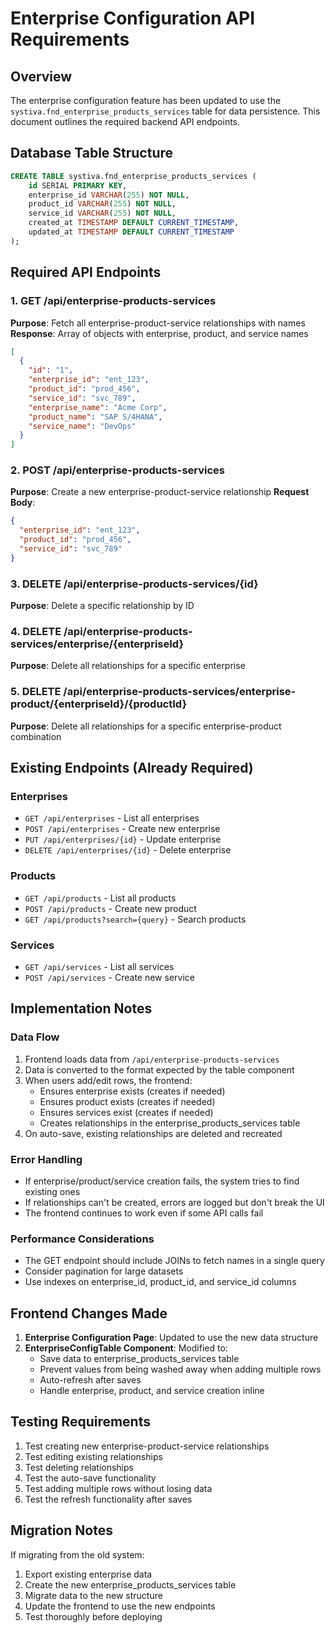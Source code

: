 # Enterprise Configuration API Requirements

## Overview
The enterprise configuration feature has been updated to use the `systiva.fnd_enterprise_products_services` table for data persistence. This document outlines the required backend API endpoints.

## Database Table Structure
```sql
CREATE TABLE systiva.fnd_enterprise_products_services (
    id SERIAL PRIMARY KEY,
    enterprise_id VARCHAR(255) NOT NULL,
    product_id VARCHAR(255) NOT NULL,
    service_id VARCHAR(255) NOT NULL,
    created_at TIMESTAMP DEFAULT CURRENT_TIMESTAMP,
    updated_at TIMESTAMP DEFAULT CURRENT_TIMESTAMP
);
```

## Required API Endpoints

### 1. GET /api/enterprise-products-services
**Purpose**: Fetch all enterprise-product-service relationships with names
**Response**: Array of objects with enterprise, product, and service names
```json
[
  {
    "id": "1",
    "enterprise_id": "ent_123",
    "product_id": "prod_456", 
    "service_id": "svc_789",
    "enterprise_name": "Acme Corp",
    "product_name": "SAP S/4HANA",
    "service_name": "DevOps"
  }
]
```

### 2. POST /api/enterprise-products-services
**Purpose**: Create a new enterprise-product-service relationship
**Request Body**:
```json
{
  "enterprise_id": "ent_123",
  "product_id": "prod_456",
  "service_id": "svc_789"
}
```

### 3. DELETE /api/enterprise-products-services/{id}
**Purpose**: Delete a specific relationship by ID

### 4. DELETE /api/enterprise-products-services/enterprise/{enterpriseId}
**Purpose**: Delete all relationships for a specific enterprise

### 5. DELETE /api/enterprise-products-services/enterprise-product/{enterpriseId}/{productId}
**Purpose**: Delete all relationships for a specific enterprise-product combination

## Existing Endpoints (Already Required)

### Enterprises
- `GET /api/enterprises` - List all enterprises
- `POST /api/enterprises` - Create new enterprise
- `PUT /api/enterprises/{id}` - Update enterprise
- `DELETE /api/enterprises/{id}` - Delete enterprise

### Products  
- `GET /api/products` - List all products
- `POST /api/products` - Create new product
- `GET /api/products?search={query}` - Search products

### Services
- `GET /api/services` - List all services
- `POST /api/services` - Create new service

## Implementation Notes

### Data Flow
1. Frontend loads data from `/api/enterprise-products-services`
2. Data is converted to the format expected by the table component
3. When users add/edit rows, the frontend:
   - Ensures enterprise exists (creates if needed)
   - Ensures product exists (creates if needed) 
   - Ensures services exist (creates if needed)
   - Creates relationships in the enterprise_products_services table
4. On auto-save, existing relationships are deleted and recreated

### Error Handling
- If enterprise/product/service creation fails, the system tries to find existing ones
- If relationships can't be created, errors are logged but don't break the UI
- The frontend continues to work even if some API calls fail

### Performance Considerations
- The GET endpoint should include JOINs to fetch names in a single query
- Consider pagination for large datasets
- Use indexes on enterprise_id, product_id, and service_id columns

## Frontend Changes Made

1. **Enterprise Configuration Page**: Updated to use the new data structure
2. **EnterpriseConfigTable Component**: Modified to:
   - Save data to enterprise_products_services table
   - Prevent values from being washed away when adding multiple rows
   - Auto-refresh after saves
   - Handle enterprise, product, and service creation inline

## Testing Requirements

1. Test creating new enterprise-product-service relationships
2. Test editing existing relationships
3. Test deleting relationships
4. Test the auto-save functionality
5. Test adding multiple rows without losing data
6. Test the refresh functionality after saves

## Migration Notes

If migrating from the old system:
1. Export existing enterprise data
2. Create the new enterprise_products_services table
3. Migrate data to the new structure
4. Update the frontend to use the new endpoints
5. Test thoroughly before deploying
